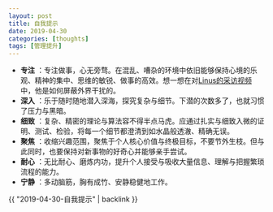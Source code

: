 ```yaml
---
layout: post
title: 自我提示
date: 2019-04-30
categories: [thoughts]
tags: [管理提升]
---
```


-   **专注** ：专注做事，心无旁骛。在混乱、嘈杂的环境中依旧能够保持心境的乐观、精神的集中、思维的敏锐、做事的高效。想一想在对[Linus的采访视频](https://www.bilibili.com/video/av17507825/)中，他是如何屏蔽外界干扰的。
-   **深入** ：乐于随时随地潜入深海，探究复杂与细节。下潜的次数多了，也就习惯了压力与黑暗。
-   **细致** ：复杂、精密的理论与算法容不得半点马虎。应通过扎实与细致入微的证明、测试、检验，将每一个细节都澄清到如水晶般透澈、精确无误。
-   **聚焦** ：收缩兴趣范围，聚焦于个人核心价值与终极目标，不要节外生枝。但与此同时，也要保持对新事物的好奇心并能够亲手尝试。
-   **耐心** ：无比耐心、磨炼内功，提升个人接受与吸收大量信息、理解与把握繁琐流程的能力。
-   **宁静** ：多动脑筋，胸有成竹、安静稳健地工作。

{{ "2019-04-30-自我提示" | backlink }}
